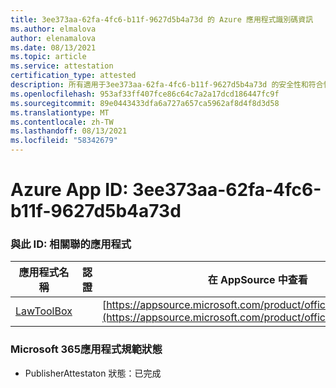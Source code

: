 ```yaml
---
title: 3ee373aa-62fa-4fc6-b11f-9627d5b4a73d 的 Azure 應用程式識別碼資訊
ms.author: elmalova
author: elenamalova
ms.date: 08/13/2021
ms.topic: article
ms.service: attestation
certification_type: attested
description: 所有適用于3ee373aa-62fa-4fc6-b11f-9627d5b4a73d 的安全性和符合性資訊資訊。
ms.openlocfilehash: 953af33ff407fce86c64c7a2a17dcd186447fc9f
ms.sourcegitcommit: 89e0443433dfa6a727a657ca5962af8d4f8d3d58
ms.translationtype: MT
ms.contentlocale: zh-TW
ms.lasthandoff: 08/13/2021
ms.locfileid: "58342679"
---
```

# <a name="azure-app-id-3ee373aa-62fa-4fc6-b11f-9627d5b4a73d"></a>Azure App ID: 3ee373aa-62fa-4fc6-b11f-9627d5b4a73d


### <a name="apps-associated-with-this-id"></a>與此 ID: 相關聯的應用程式
| **應用程式名稱** | **認證** | **在 AppSource 中查看** |
|--------------|---------------|-----------------------|
| [LawToolBox](https://docs.microsoft.com/microsoft-365-app-certification/forward/WA104381656) |  | [https://appsource.microsoft.com/product/office/WA104381656](https://appsource.microsoft.com/product/office/WA104381656) |

### <a name="microsoft-365-app-compliance-status"></a>Microsoft 365應用程式規範狀態
- PublisherAttestaton 狀態：已完成
